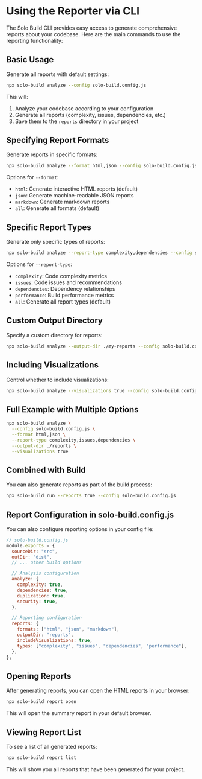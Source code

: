 # Using the Reporter via CLI

The Solo Build CLI provides easy access to generate comprehensive reports about your codebase. Here are the main commands to use the reporting functionality:

## Basic Usage

Generate all reports with default settings:

```bash
npx solo-build analyze --config solo-build.config.js
```

This will:

1. Analyze your codebase according to your configuration
2. Generate all reports (complexity, issues, dependencies, etc.)
3. Save them to the `reports` directory in your project

## Specifying Report Formats

Generate reports in specific formats:

```bash
npx solo-build analyze --format html,json --config solo-build.config.js
```

Options for `--format`:

- `html`: Generate interactive HTML reports (default)
- `json`: Generate machine-readable JSON reports
- `markdown`: Generate markdown reports
- `all`: Generate all formats (default)

## Specific Report Types

Generate only specific types of reports:

```bash
npx solo-build analyze --report-type complexity,dependencies --config solo-build.config.js
```

Options for `--report-type`:

- `complexity`: Code complexity metrics
- `issues`: Code issues and recommendations
- `dependencies`: Dependency relationships
- `performance`: Build performance metrics
- `all`: Generate all report types (default)

## Custom Output Directory

Specify a custom directory for reports:

```bash
npx solo-build analyze --output-dir ./my-reports --config solo-build.config.js
```

## Including Visualizations

Control whether to include visualizations:

```bash
npx solo-build analyze --visualizations true --config solo-build.config.js
```

## Full Example with Multiple Options

```bash
npx solo-build analyze \
  --config solo-build.config.js \
  --format html,json \
  --report-type complexity,issues,dependencies \
  --output-dir ./reports \
  --visualizations true
```

## Combined with Build

You can also generate reports as part of the build process:

```bash
npx solo-build run --reports true --config solo-build.config.js
```

## Report Configuration in solo-build.config.js

You can also configure reporting options in your config file:

```js
// solo-build.config.js
module.exports = {
  sourceDir: "src",
  outDir: "dist",
  // ... other build options

  // Analysis configuration
  analyze: {
    complexity: true,
    dependencies: true,
    duplication: true,
    security: true,
  },

  // Reporting configuration
  reports: {
    formats: ["html", "json", "markdown"],
    outputDir: "reports",
    includeVisualizations: true,
    types: ["complexity", "issues", "dependencies", "performance"],
  },
};
```

## Opening Reports

After generating reports, you can open the HTML reports in your browser:

```bash
npx solo-build report open
```

This will open the summary report in your default browser.

## Viewing Report List

To see a list of all generated reports:

```bash
npx solo-build report list
```

This will show you all reports that have been generated for your project.
